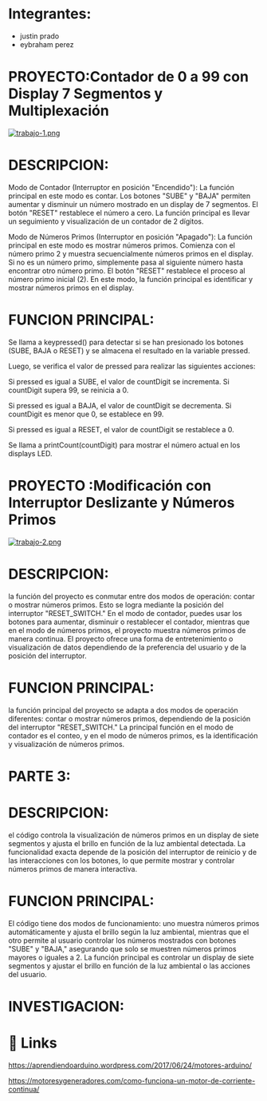 
# Integrantes:
- justin prado
- eybraham perez
# PROYECTO:Contador de 0 a 99 con Display 7 Segmentos y Multiplexación
[![trabajo-1.png](https://i.postimg.cc/YCb505r8/trabajo-1.png)](https://postimg.cc/RWJsbbnn)
# DESCRIPCION:
Modo de Contador (Interruptor en posición "Encendido"): La función principal en este modo es contar. Los botones "SUBE" y "BAJA" permiten aumentar y disminuir un número mostrado en un display de 7 segmentos. El botón "RESET" restablece el número a cero. La función principal es llevar un seguimiento y visualización de un contador de 2 dígitos.

Modo de Números Primos (Interruptor en posición "Apagado"): La función principal en este modo es mostrar números primos. Comienza con el número primo 2 y muestra secuencialmente números primos en el display. Si no es un número primo, simplemente pasa al siguiente número hasta encontrar otro número primo. El botón "RESET" restablece el proceso al número primo inicial (2). En este modo, la función principal es identificar y mostrar números primos en el display.
# FUNCION PRINCIPAL:

 

Se llama a keypressed() para detectar si se han presionado los botones (SUBE, BAJA o RESET) y se almacena el resultado en la variable pressed.

Luego, se verifica el valor de pressed para realizar las siguientes acciones:

Si pressed es igual a SUBE, el valor de countDigit se incrementa. Si countDigit supera 99, se reinicia a 0.

Si pressed es igual a BAJA, el valor de countDigit se decrementa. Si countDigit es menor que 0, se establece en 99.

Si pressed es igual a RESET, el valor de countDigit se restablece a 0.

Se llama a printCount(countDigit) para mostrar el número actual en los displays LED.
# PROYECTO :Modificación con Interruptor Deslizante y Números Primos
[![trabajo-2.png](https://i.postimg.cc/mr38hMy4/trabajo-2.png)](https://postimg.cc/Jynb2sFY)
# DESCRIPCION:
 la función del proyecto es conmutar entre dos modos de operación: contar o mostrar números primos. Esto se logra mediante la posición del interruptor "RESET_SWITCH." En el modo de contador, puedes usar los botones para aumentar, disminuir o restablecer el contador, mientras que en el modo de números primos, el proyecto muestra números primos de manera continua. El proyecto ofrece una forma de entretenimiento o visualización de datos dependiendo de la preferencia del usuario y de la posición del interruptor.
# FUNCION PRINCIPAL:

  la función principal del proyecto se adapta a dos modos de operación diferentes: contar o mostrar números primos, dependiendo de la posición del interruptor "RESET_SWITCH." La principal función en el modo de contador es el conteo, y en el modo de números primos, es la identificación y visualización de números primos.
# PARTE 3:

# DESCRIPCION:
el código controla la visualización de números primos en un display de siete segmentos y ajusta el brillo en función de la luz ambiental detectada. La funcionalidad exacta depende de la posición del interruptor de reinicio y de las interacciones con los botones, lo que permite mostrar y controlar números primos de manera interactiva.

# FUNCION PRINCIPAL:
El código tiene dos modos de funcionamiento: uno muestra números primos automáticamente y ajusta el brillo según la luz ambiental, mientras que el otro permite al usuario controlar los números mostrados con botones "SUBE" y "BAJA," asegurando que solo se muestren números primos mayores o iguales a 2. La función principal es controlar un display de siete segmentos y ajustar el brillo en función de la luz ambiental o las acciones del usuario.

# INVESTIGACION:

# 🔗 Links
https://aprendiendoarduino.wordpress.com/2017/06/24/motores-arduino/

https://motoresygeneradores.com/como-funciona-un-motor-de-corriente-continua/


